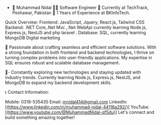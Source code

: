 - 👋 Muhammad Nidal
👨‍💻 Software Engineer
💼 Currently at TechTrack, Peshawar, Pakistan
📆 1 Years of Experience at BKInfoTech.

Quick Overview:
Frontend: JavaScript, Jquery, React.js, Tailwind CSS
Backend: .NET Core,.Net Mvc ,.Net WebApi currently learning Node.js, Express.js, NestJS and php laravel .
Database: SQL, currently learning MongoDB
Digital marketing

🌟 Passionate about crafting seamless and efficient software solutions. With a strong foundation in both frontend and backend technologies, I thrive on turning complex problems into user-friendly applications. My expertise in SQL ensures robust and scalable database management.

🚀- Constantly exploring new technologies and staying updated with industry trends. Currently learning Node.js, Express.js, NestJS, and MongoDB to expand my backend development skills.

📞 Contact Information:

Mobile: 0318-535435
Email: mnidal414@gmail.com
LinkedIn: [(https://www.linkedin.com/in/muhammad-nidal-44118a292/)]
YouTube: [(https://www.youtube.com/@MuhammadNidal-qf5du)]
Let's connect and build something amazing together!

<!---
MuhammadNidal/MuhammadNidal is a ✨ special ✨ repository because its `README.md` (this file) appears on your GitHub profile.
You can click the Preview link to take a look at your changes.
--->
